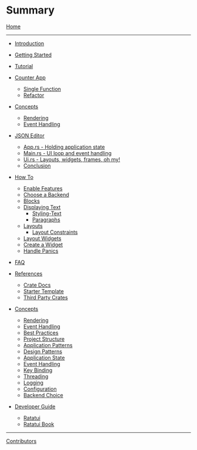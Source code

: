 # Summary

[Home](./README.md)

---

- [Introduction](./introduction.md)

- [Getting Started](./getting-started/README.md)

- [Tutorial](./tutorial/README.md)

- [Counter App](./tutorial/counter-app/README.md)

  - [Single Function](./tutorial/counter-app/single-function.md)
  - [Refactor](./tutorial/counter-app/refactor.md)

- [Concepts](./concepts/README.md)

  - [Rendering]()
  - [Event Handling](./concepts/event_handling.md)

- [JSON Editor](./tutorial/json-editor/README.md)

  - [App.rs - Holding application state](./tutorial/json-editor/app.md)
  - [Main.rs - UI loop and event handling](./tutorial/json-editor/main.md)
  - [Ui.rs - Layouts, widgets, frames, oh my!](./tutorial/json-editor/ui.md)
  - [Conclusion](./tutorial/json-editor/closing_thoughts.md)

- [How To]()

  - [Enable Features](./how-to/features.md)
  - [Choose a Backend]()
  - [Blocks]()
  - [Displaying Text]()
    - [Styling-Text]()
    - [Paragraphs]()
  - [Layouts]()
    - [Layout Constraints]()
  - [Layout Widgets]()
  - [Create a Widget]()
  - [Handle Panics]()

- [FAQ](./faq.md)

- [References]()

  - [Crate Docs]()
  - [Starter Template]()
  - [Third Party Crates]()

- [Concepts](./concepts/README.md)

  - [Rendering]()
  - [Event Handling](./concepts/event_handling.md)
  - [Best Practices]()
  - [Project Structure]()
  - [Application Patterns]()
  - [Design Patterns]()
  - [Application State]()
  - [Event Handling]()
  - [Key Binding]()
  - [Threading]()
  - [Logging]()
  - [Configuration]()
  - [Backend Choice]()

- [Developer Guide]()

  - [Ratatui]()
  - [Ratatui Book](./developer-guide/book.md)

---

[Contributors](contributors.md)
